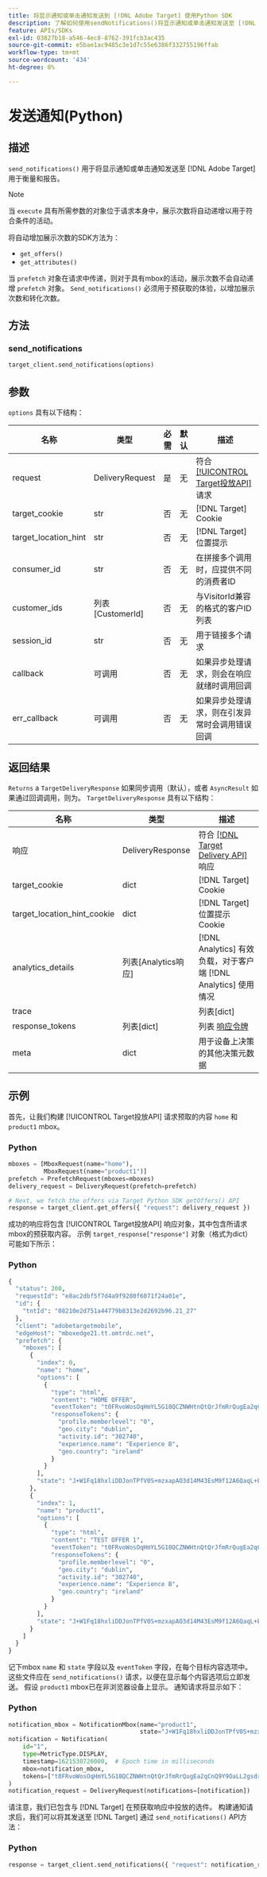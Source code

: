 ```yaml
---
title: 将显示通知或单击通知发送到 [!DNL Adobe Target] 使用Python SDK
description: 了解如何使用sendNotifications()将显示通知或单击通知发送至 [!DNL Adobe Target] 用于衡量和报告。
feature: APIs/SDKs
exl-id: 03827b18-a546-4ec8-8762-391fcb3ac435
source-git-commit: e5bae1ac9485c3e1d7c55e6386f332755196ffab
workflow-type: tm+mt
source-wordcount: '434'
ht-degree: 8%

---
```


# 发送通知(Python)

## 描述

`send_notifications()` 用于将显示通知或单击通知发送至 [!DNL Adobe Target] 用于衡量和报告。

>[!NOTE]
>
>当 `execute` 具有所需参数的对象位于请求本身中，展示次数将自动递增以用于符合条件的活动。

将自动增加展示次数的SDK方法为：

* `get_offers()`
* `get_attributes()`

当 `prefetch` 对象在请求中传递，则对于具有mbox的活动，展示次数不会自动递增 `prefetch` 对象。 `Send_notifications()` 必须用于预获取的体验，以增加展示次数和转化次数。

## 方法

### send_notifications

```python {line-numbers="true"}
target_client.send_notifications(options)
```

## 参数

`options` 具有以下结构：

| 名称 | 类型 | 必需 | 默认 | 描述 |
| --- | --- | --- | --- | --- |
| request | DeliveryRequest | 是 | 无 | 符合 [[!UICONTROL Target投放API]](/help/dev/implement/delivery-api/overview.md) 请求 |
| target_cookie | str | 否 | 无 | [!DNL Target] Cookie |
| target_location_hint | str | 否 | 无 | [!DNL Target] 位置提示 |
| consumer_id | str | 否 | 无 | 在拼接多个调用时，应提供不同的消费者ID |
| customer_ids | 列表[CustomerId] | 否 | 无 | 与VisitorId兼容的格式的客户ID列表 |
| session_id | str | 否 | 无 | 用于链接多个请求 |
| callback | 可调用 | 否 | 无 | 如果异步处理请求，则会在响应就绪时调用回调 |
| err_callback | 可调用 | 否 | 无 | 如果异步处理请求，则在引发异常时会调用错误回调 |

## 返回结果

`Returns` a `TargetDeliveryResponse` 如果同步调用（默认），或者 `AsyncResult` 如果通过回调调用，则为。 `TargetDeliveryResponse` 具有以下结构：

| 名称 | 类型 | 描述 |
| --- | --- | --- |
| 响应 | DeliveryResponse | 符合 [[!DNL Target Delivery API]](/help/dev/implement/delivery-api/overview.md) 响应 |
| target_cookie | dict | [!DNL Target] Cookie |
| target_location_hint_cookie | dict | [!DNL Target] 位置提示Cookie |
| analytics_details | 列表[Analytics响应] | [!DNL Analytics] 有效负载，对于客户端 [!DNL Analytics] 使用情况 |
| trace |  | 列表[dict] | 所有请求mbox/视图的汇总跟踪数据 |
| response_tokens | 列表[dict] | 列表 [响&#x200B;应令牌](https://experienceleague.adobe.com/docs/target/using/administer/response-tokens.html) |
| meta | dict | 用于设备上决策的其他决策元数据 |

## 示例

首先，让我们构建 [!UICONTROL Target投放API] 请求预取的内容 `home` 和 `product1` mbox。

### Python

```python {line-numbers="true"}
mboxes = [MboxRequest(name="home"),
          MboxRequest(name="product1")]
prefetch = PrefetchRequest(mboxes=mboxes)
delivery_request = DeliveryRequest(prefetch=prefetch)

# Next, we fetch the offers via Target Python SDK getOffers() API
response = target_client.get_offers({ "request": delivery_request })
```

成功的响应将包含 [!UICONTROL Target投放API] 响应对象，其中包含所请求mbox的预获取内容。 示例 `target_response["response"]` 对象（格式为dict）可能如下所示：

### Python

```python {line-numbers="true"}
{
  "status": 200,
  "requestId": "e8ac2dbf5f7d4a9f9280f6071f24a01e",
  "id": {
    "tntId": "08210e2d751a44779b8313e2d2692b96.21_27"
  },
  "client": "adobetargetmobile",
  "edgeHost": "mboxedge21.tt.omtrdc.net",
  "prefetch": {
    "mboxes": [
      {
        "index": 0,
        "name": "home",
        "options": [
          {
            "type": "html",
            "content": "HOME OFFER",
            "eventToken": "t0FRvoWosOqHmYL5G18QCZNWHtnQtQrJfmRrQugEa2qCnQ9Y9OaLL2gsdrWQTvE54PwSz67rmXWmSnkXpSSS2Q==",
            "responseTokens": {
              "profile.memberlevel": "0",
              "geo.city": "dublin",
              "activity.id": "302740",
              "experience.name": "Experience B",
              "geo.country": "ireland"
            }
          }
        ],
        "state": "J+W1Fq18hxliDDJonTPfV0S+mzxapAO3d14M43EsM9f12A6QaqL+E3XKkRFlmq9U"
      },
      {
        "index": 1,
        "name": "product1",
        "options": [
          {
            "type": "html",
            "content": "TEST OFFER 1",
            "eventToken": "t0FRvoWosOqHmYL5G18QCZNWHtnQtQrJfmRrQugEa2qCnQ9Y9OaLL2gsdrWQTvE54PwSz67rmXWmSnkXpSSS2Q==",
            "responseTokens": {
              "profile.memberlevel": "0",
              "geo.city": "dublin",
              "activity.id": "302740",
              "experience.name": "Experience B",
              "geo.country": "ireland"
            }
          }
        ],
        "state": "J+W1Fq18hxliDDJonTPfV0S+mzxapAO3d14M43EsM9f12A6QaqL+E3XKkRFlmq9U"
      }
    ]
  }
}
```

记下mbox `name` 和 `state` 字段以及 `eventToken` 字段，在每个目标内容选项中。 这些文件应在 `send_notifications()` 请求，以便在显示每个内容选项后立即发送。 假设 `product1` mbox已在非浏览器设备上显示。 通知请求将显示如下：

### Python

```python {line-numbers="true"}
notification_mbox = NotificationMbox(name="product1",
                                     state="J+W1Fq18hxliDDJonTPfV0S+mzxapAO3d14M43EsM9f12A6QaqL+E3XKkRFlmq9U")
notification = Notification(
    id="1",
    type=MetricType.DISPLAY,
    timestamp=1621530726000,  # Epoch time in milliseconds
    mbox=notification_mbox,
    tokens=["t0FRvoWosOqHmYL5G18QCZNWHtnQtQrJfmRrQugEa2qCnQ9Y9OaLL2gsdrWQTvE54PwSz67rmXWmSnkXpSSS2Q=="]
)
notification_request = DeliveryRequest(notifications=[notification])
```

请注意，我们已包含与 [!DNL Target] 在预获取响应中投放的选件。 构建通知请求后，我们可以将其发送至 [!DNL Target] 通过 `send_notifications()` API方法：

### Python

```python {line-numbers="true"}
response = target_client.send_notifications({ "request": notification_request })
```
